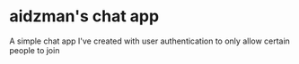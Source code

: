 # aidzman's chat app
A simple chat app I've created with user authentication to only allow certain people to join